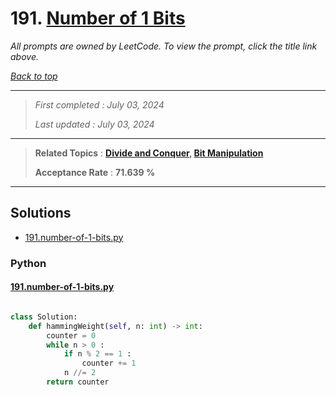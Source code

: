 # 191. [Number of 1 Bits](<https://leetcode.com/problems/number-of-1-bits>)

*All prompts are owned by LeetCode. To view the prompt, click the title link above.*

*[Back to top](<../README.md>)*

------

> *First completed : July 03, 2024*
>
> *Last updated : July 03, 2024*

------

> **Related Topics** : **[Divide and Conquer](<by_topic/Divide and Conquer.md>), [Bit Manipulation](<by_topic/Bit Manipulation.md>)**
>
> **Acceptance Rate** : **71.639 %**

------

## Solutions

- [191.number-of-1-bits.py](<../my-submissions/191.number-of-1-bits.py>)
### Python
#### [191.number-of-1-bits.py](<../my-submissions/191.number-of-1-bits.py>)
```Python

class Solution:
    def hammingWeight(self, n: int) -> int:
        counter = 0
        while n > 0 :
            if n % 2 == 1 :
                counter += 1
            n //= 2
        return counter

```

